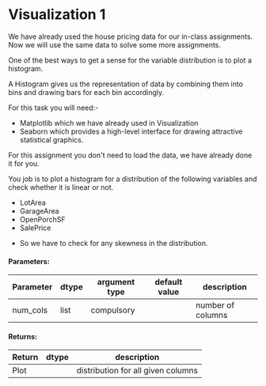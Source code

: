 # Visualization 1

We have already used the house pricing data for our in-class assignments. Now we will use the same data to solve some more assignments.

One of the best ways to get a sense for the variable distribution is to plot a histogram.

A Histogram gives us the representation of data by combining them into bins and drawing bars for 
each bin accordingly.

For this task you will need:- 
* Matplotlib which we have already used in Visualization 
* Seaborn which provides a high-level interface for drawing attractive statistical graphics. 

For this assignment you don't need to load the data, we have already done it for you.

You job is to plot a histogram for a distribution of the following variables and check whether it is linear or not.
- LotArea
- GarageArea
- OpenPorchSF
- SalePrice

* So we have to check for any skewness in the distribution.

#### Parameters:

| Parameter | dtype | argument type | default value | description |
| --- | --- | --- | --- | --- | 
| num_cols | list | compulsory |  | number of columns |



#### Returns:

| Return | dtype | description |
| --- | --- | --- | 
| Plot | | distribution for all given columns |

